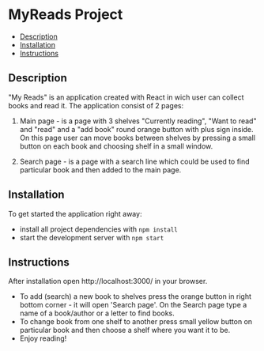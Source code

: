 # MyReads Project
* [Description](#Description)
* [Installation](#Installation)
* [Instructions](#Instructions)

## Description

"My Reads" is an application created with React in wich user can collect books and read it.
The application consist of 2 pages:
1. Main page - is a page with 3 shelves "Currently reading", "Want to read" and "read" and a "add book" round orange button with plus sign inside. 
On this page user can move books between shelves by pressing a small button on each book and choosing shelf in a small window.

2. Search page - is a page with a search line which could be used to find particular book and then added to the main page.

## Installation

To get started the application right away: 

* install all project dependencies with `npm install`
* start the development server with `npm start`

## Instructions

After installation open http://localhost:3000/ in your browser.
* To add (search) a new book to shelves press the orange button in right bottom corner - it will open 'Search page'. On the Search page type a name of a book/author or a letter to find books.
* To change book from one shelf to another press small yellow button on particular book and then choose a shelf where you want it to be.
* Enjoy reading!


